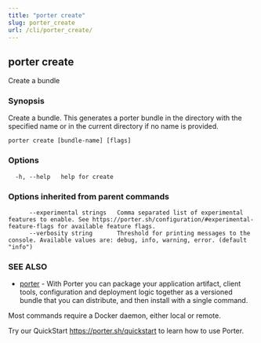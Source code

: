 ```yaml
---
title: "porter create"
slug: porter_create
url: /cli/porter_create/
---
```

## porter create

Create a bundle

### Synopsis

Create a bundle. This generates a porter bundle in the directory with the specified name or in the current directory if no name is provided.

```
porter create [bundle-name] [flags]
```

### Options

```
  -h, --help   help for create
```

### Options inherited from parent commands

```
      --experimental strings   Comma separated list of experimental features to enable. See https://porter.sh/configuration/#experimental-feature-flags for available feature flags.
      --verbosity string       Threshold for printing messages to the console. Available values are: debug, info, warning, error. (default "info")
```

### SEE ALSO

* [porter](/cli/porter/)	 - With Porter you can package your application artifact, client tools, configuration and deployment logic together as a versioned bundle that you can distribute, and then install with a single command.

Most commands require a Docker daemon, either local or remote.

Try our QuickStart https://porter.sh/quickstart to learn how to use Porter.


